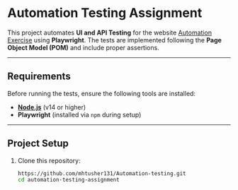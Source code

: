 # Automation Testing Assignment

This project automates **UI and API Testing** for the website [Automation Exercise](https://automationexercise.com/) using **Playwright**. The tests are implemented following the **Page Object Model (POM)** and include proper assertions.

---

## Requirements

Before running the tests, ensure the following tools are installed:

- **[Node.js](https://nodejs.org/)** (v14 or higher)
- **Playwright** (installed via `npm` during setup)

---

## Project Setup

1. Clone this repository:

   ```bash
   https://github.com/mhtusher131/Automation-testing.git
   cd automation-testing-assignment
